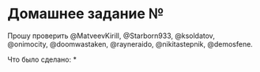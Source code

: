 # Домашнее задание №
Прошу проверить @MatveevKirill, @Starborn933, @ksoldatov, @onimocity, @doomwastaken, @rayneraido, @nikitastepnik, @demosfene.

Что было сделано:
*
